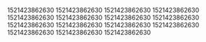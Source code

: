 1521423862630
1521423862630
1521423862630
1521423862630
1521423862630
1521423862630
1521423862630
1521423862630
1521423862630
1521423862630
1521423862630
1521423862630
1521423862630
1521423862630
1521423862630